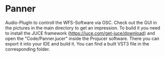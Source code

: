 # Panner
Audio-PlugIn to controll the WFS-Software via OSC.
Check out the GUI in the pictures in the main directory to get an impression.
To build it you need to install the JUCE framework (https://juce.com/get-juce/download) and open the "Code/Panner.jucer" inside the Projucer software.
There you can export it into your IDE and build it.
You can find a built VST3 file in the corresponding folder.

